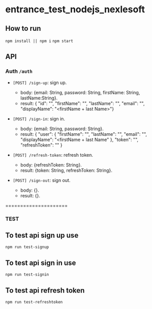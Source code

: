 # entrance_test_nodejs_nexlesoft

## How to run 
`npm install || npm i`
`npm start`

## API

### Auth `/auth`
-   `[POST] /sign-up`: sign up.
    -   body: {email: String, password: String, firstName: String, lastName:String}.
    -   result: {
          "id": "<id of the user in the database>",
          "firstName": "<user first name>",
          "lastName": "<user last name>",
          "email": "<user email>",
          "displayName": "<firstName + last Name>"}
-   `[POST] /sign-in`: sign in.
    -   body: {email: String, password: String}.
    -   result: {
          "user": {
            "firstName": "<user first name>",
            "lastName": "<user last name>",
            "email": "<user email>",
            "displayName": "<firstName + last Name"
          },
          "token": "<jwt token>",
          "refreshToken": "<jwt refresh token>"
        }

-   `[POST] /refresh-token`: refresh token.
    -   body: {refreshToken: String}.
    -   result: {token: String, refreshToken: String}.

-   `[POST] /sign-out`: sign out.
    -   body: {}.
    -   result: {}.
    
    
=====================
### TEST
## To test api sign up use
`npm run test-signup`
    
## To test api sign in use
`npm run test-signin`
    
## To test api refresh token
`npm run test-refreshtoken`
